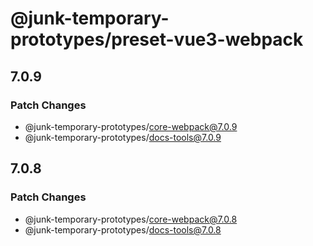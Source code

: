 # @junk-temporary-prototypes/preset-vue3-webpack

## 7.0.9

### Patch Changes

- @junk-temporary-prototypes/core-webpack@7.0.9
- @junk-temporary-prototypes/docs-tools@7.0.9

## 7.0.8

### Patch Changes

- @junk-temporary-prototypes/core-webpack@7.0.8
- @junk-temporary-prototypes/docs-tools@7.0.8

